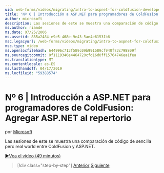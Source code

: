 ```yaml
---
uid: web-forms/videos/migrating/intro-to-aspnet-for-coldfusion-developers-adding-aspnet-to-your-repertoire
title: 'Nº 6 | Introducción a ASP.NET para programadores de ColdFusion: Adición de ASP.NET al repertorio | Microsoft Docs'
author: microsoft
description: Las sesiones de este se muestra una comparación de código de sencilla pero real world entre ColdFusion y ASP.NET.
ms.author: riande
ms.date: 07/25/2006
ms.assetid: 835a2484-e9e5-468e-9e43-5ae4e61531b6
msc.legacyurl: /web-forms/videos/migrating/intro-to-aspnet-for-coldfusion-developers-adding-aspnet-to-your-repertoire
msc.type: video
ms.openlocfilehash: 644996c713f589c09b991589cf940f73c798809f
ms.sourcegitcommit: 0f1119340e4464720cfd16d0ff15764746ea1fea
ms.translationtype: MT
ms.contentlocale: es-ES
ms.lasthandoff: 04/17/2019
ms.locfileid: "59388574"
---
```

# <a name="intro-to-aspnet-for-coldfusion-developers-adding-aspnet-to-your-repertoire"></a>Nº 6 | Introducción a ASP.NET para programadores de ColdFusion: Agregar ASP.NET al repertorio

por [Microsoft](https://github.com/microsoft)

Las sesiones de este se muestra una comparación de código de sencilla pero real world entre ColdFusion y ASP.NET.

[&#9654;Vea el vídeo (49 minutos)](https://channel9.msdn.com/Blogs/ASP-NET-Site-Videos/intro-to-aspnet-for-coldfusion-developers-adding-aspnet-to-your-repertoire)

> [!div class="step-by-step"]
> [Anterior](intro-to-aspnet-for-jsp-developers-building-applications.md)
> [Siguiente](introduction-to-aspnet-for-coldfusion-developers-building-an-aspnet-application.md)
